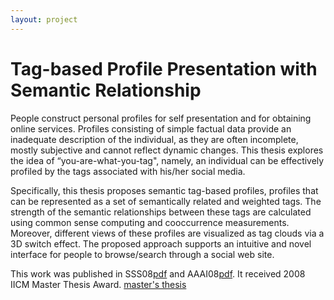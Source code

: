 ```yaml
---
layout: project
---
```


Tag-based Profile Presentation with Semantic Relationship
=====================================

People construct personal profiles for self presentation and for obtaining online services. Profiles consisting of simple factual data provide an inadequate description of the individual, as they are often incomplete, mostly subjective and cannot reflect dynamic changes. This thesis explores the idea of “you-are-what-you-tag", namely, an individual can be effectively profiled by the tags associated with his/her social media. 

Specifically, this thesis proposes semantic tag-based profiles, profiles that can be represented as a set of semantically related and weighted tags. The strength of the semantic relationships between these tags are calculated using common sense computing and cooccurrence measurements. Moreover, different views of these profiles are visualized as tag clouds via a 3D switch effect. The proposed approach supports an intuitive and novel interface for people to browse/search through a social web site. 

This work was published in SSS08[pdf]() and AAAI08[pdf](). It received 2008 IICM Master Thesis Award. [master's thesis]()
